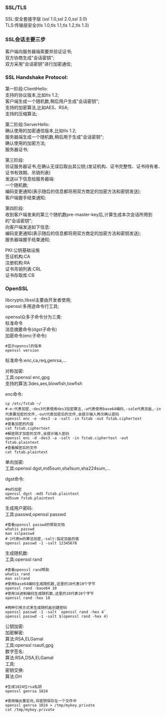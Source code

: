 ### SSL/TLS  
SSL:安全套接字层 (ssl 1.0,ssl 2.0,ssl 3.0)  
TLS:传输层安全(tls 1.0,tls 1.1,tls 1.2,tls 1.3)

### SSL会话主要三步 
客户端向服务器端索要并验证证书;  
双方协商生成"会话密钥";  
双方采用"会话密钥"进行加密通信;  

### SSL Handshake Protocol:  

第一阶段:ClientHello:  
支持的协议版本,比如tls 1.2;  
客户端生成一个随机数,稍后用户生成"会话密钥";    
支持的加密算法,比如AES、RSA;  
支持的压缩算法;  

第二阶段:ServerHello:  
确认使用的加密通信版本,比如tls 1.2;  
服务器端生成一个随机数,稍后用于生成"会话密钥";  
确认使用的加密方法;  
服务器证书;  

第三阶段:  
验证服务器证书,在确认无误后取出其公钥;(发证机构、证书完整性、证书持有者、证书有效期、吊销列表)  
发送以下信息给服务器端:  
一个随机数;  
编码变更通知(表示随后的信息都将用双方商定的加密方法和密钥发送);  
客户端握手结束通知;  

第四阶段:  
收到客户端发来的第三个随机数pre-master-key后,计算生成本次会话所用到的"会话密钥";  
向客户端发送如下信息:  
编码变更通知(表示随后的信息都将用双方商定的加密方法和密钥发送);  
服务器端握手结束通知;  


PKI:公钥基础设施  
签证机构:CA  
注册机构:RA  
证书吊销列表:CRL  
证书存取库:CB  

### OpenSSL  
libcrypto,libssl主要由开发者使用;    
openssl:多用途命令行工具;  

openssl众多子命令分为三类:  
标准命令  
消息摘要命令(dgst子命令)  
加密命令(enc子命令)  

```shell
#显示openssl的版本
openssl version
```
标准命令:enc,ca,req,genrsa,...  

对称加密:  
工具:openssl enc,gpg  
支持的算法:3des,aes,blowfish,towfish  

enc命令:  
```shell
cp /etc/fstab ~/
#-e:代表加密,-des3代表使用des3加密算法,-a代表使用base64编码,-sale代表加盐,-in代表要加密的文件,-out代表加密后的文件,会提示输入两次确认密码
openssl enc -e -des3 -a -salt -in fstab -out fstab.ciphertext
#查看加密的内容
cat fstab.ciphertext
#解密刚才加密的文件,会提示输入密码
openssl enc -d -des3 -a -salt -in fstab.ciphertext -out fstab.plaintext
#查看解密后的文件
cat fstab.plaintext
```

单向加密:  
工具:openssl dgst,md5sum,sha1sum,sha224sum,...   

dgst命令:  
```shell
#md5加密
openssl dgst -md5 fstab.plaintext
md5sum fstab.plaintext
```

生成用户密码:  
工具:passwd,openssl passwd
```shell
#查看openssl passwd的帮助文档
whatis passwd
man sslpasswd
#-1代表md5算法加密,-salt:指定加盐的值
openssl passwd -1 -salt 12345678
```

生成随机数:  
工具:openssl rand  

```shell
#查看openssl rand帮助
whatis rand
man sslrand
#使用base64编码生成随机数,这里的10代表10个字节
openssl rand -base64 10
#使用16进制编码生成随机数,这里的10代表10个字节
openssl rand -hex 10

#两种引用方式来生成随机盐创建密码
openssl passwd -1 -salt `openssl rand -hex 4`
openssl passwd -1 -salt $(openssl rand -hex 4)
```

公钥加密:  
加密解密:  
算法:RSA,ELGamal  
工具:openssl rsautl,gpg  
数字签名:  
算法:RSA,DSA,ELGamal  
工具:  
密钥交换:  
算法:DH  

```shell
#生成1024位rsa私钥
openssl genrsa 1024

#使用输出重定向,将密钥保存在一个文件中
openssl genrsa 1024 > /tmp/mykey.private
cat /tmp/mykey.private
```













